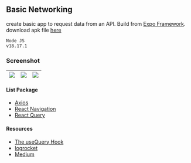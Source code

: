 ## Basic Networking ##
create basic app to request data from an API. Build from [Expo Framework](https://expo.dev/).  
download apk file [here](https://e.pcloud.link/publink/show?code=XZpVysZwF8aFaveUAzp4rL0gE7tQpGuNV8X)

```
Node JS
v18.17.1
```

### Screenshot ###
| ![](https://i.imgur.com/4es63Ps.jpg) | ![](https://i.imgur.com/UYOoAWr.jpg) | ![](https://i.imgur.com/nyGdx5G.jpg) |
| :---: | :---: | :---: |

#### List Package ####
- [Axios](https://axios-http.com/)
- [React Navigation](https://reactnavigation.org/)
- [React Query](https://react-query.tanstack.com/)

#### Resources ###
- [The useQuery Hook](https://www.youtube.com/watch?v=yccbCol546c)
- [logrocket](https://blog.logrocket.com/react-query-state-management-react-native/)
- [Medium](https://benjaminwoojang.medium.com/react-navigation-with-typescript-270dfa8d5cad)
